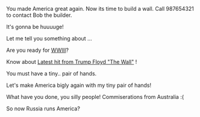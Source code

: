 You made America great again. Now its time to build a wall. Call 987654321 to contact Bob the builder.

It's gonna be huuuuge!

Let me tell you something about ...

Are you ready for [WWIII](./WWIII/WWIII.md)?

Know about [Latest hit from Trump Floyd "The Wall"](./trump-floyd-the-wall/thewall.md) !

You must have a tiny.. pair of hands.

Let's make America bigly again with my tiny pair of hands!

What have you done, you silly people! Commiserations from Australia :(

So now Russia runs America? 




